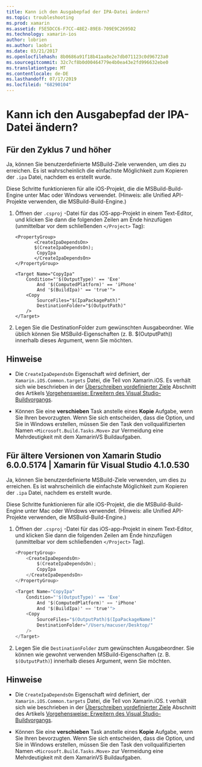 ```yaml
---
title: Kann ich den Ausgabepfad der IPA-Datei ändern?
ms.topic: troubleshooting
ms.prod: xamarin
ms.assetid: F5E5DCC6-F7CC-48E2-89E8-709E9C269502
ms.technology: xamarin-ios
author: lobrien
ms.author: laobri
ms.date: 03/21/2017
ms.openlocfilehash: 8b0686a91f18b41aa8e2e7db071123c0d96723a0
ms.sourcegitcommit: 32c7cf8b0d00464779e4b0ea43e2fd996632ebe0
ms.translationtype: MT
ms.contentlocale: de-DE
ms.lasthandoff: 07/17/2019
ms.locfileid: "68290104"
---
```

# <a name="can-i-change-the-output-path-of-the-ipa-file"></a>Kann ich den Ausgabepfad der IPA-Datei ändern?

## <a name="for-cycle-7-and-higher"></a>Für den Zyklus 7 und höher
Ja, können Sie benutzerdefinierte MSBuild-Ziele verwenden, um dies zu erreichen. Es ist wahrscheinlich die einfachste Möglichkeit zum Kopieren der `.ipa` Datei, nachdem es erstellt wurde.

Diese Schritte funktionieren für alle iOS-Projekt, die die MSBuild-Build-Engine unter Mac oder Windows verwendet. (Hinweis: alle Unified API-Projekte verwenden, die MSBuild-Build-Engine.)

1. Öffnen der `.csproj` -Datei für das iOS-app-Projekt in einem Text-Editor, und klicken Sie dann die folgenden Zeilen am Ende hinzufügen (unmittelbar vor dem schließenden `</Project>` Tag):
    
    ```
    <PropertyGroup>
           <CreateIpaDependsOn>
           $(CreateIpaDependsOn);
            CopyIpa
           </CreateIpaDependsOn>
    </PropertyGroup>
    
    <Target Name="CopyIpa"
        Condition="'$(OutputType)' == 'Exe'
            And '$(ComputedPlatform)' == 'iPhone'
            And '$(BuildIpa)' == 'true'">
        <Copy
            SourceFiles="$(IpaPackagePath)"
            DestinationFolder="$(OutputPath)"
        />
    </Target>
    ```

2. Legen Sie die DestinationFolder zum gewünschten Ausgabeordner. Wie üblich können Sie MSBuild-Eigenschaften (z. B. $(OutputPath)) innerhalb dieses Argument, wenn Sie möchten.

## <a name="notes"></a>Hinweise
- Die `CreateIpaDependsOn` Eigenschaft wird definiert, der `Xamarin.iOS.Common.targets` Datei, die Teil von Xamarin.iOS. Es verhält sich wie beschrieben in der [Überschreiben vordefinierter Ziele](https://docs.microsoft.com/visualstudio/msbuild/how-to-extend-the-visual-studio-build-process#overriding-predefined-targets) Abschnitt des Artikels [Vorgehensweise: Erweitern des Visual Studio-Buildvorgangs](https://docs.microsoft.com/visualstudio/msbuild/how-to-extend-the-visual-studio-build-process).

- Können Sie eine **verschieben** Task anstelle eines **Kopie** Aufgabe, wenn Sie Ihren bevorzugten. Wenn Sie sich entscheiden, dass die Option, und Sie in Windows erstellen, müssen Sie den Task den vollqualifizierten Namen `<Microsoft.Build.Tasks.Move>` zur Vermeidung eine Mehrdeutigkeit mit dem XamarinVS Buildaufgaben.

## <a name="for-versions-before-xamarin-studio-6005174--xamarin-for-visual-studio-410530"></a>Für ältere Versionen von Xamarin Studio 6.0.0.5174 | Xamarin für Visual Studio 4.1.0.530

Ja, können Sie benutzerdefinierte MSBuild-Ziele verwenden, um dies zu erreichen. Es ist wahrscheinlich die einfachste Möglichkeit zum Kopieren der `.ipa` Datei, nachdem es erstellt wurde.

Diese Schritte funktionieren für alle iOS-Projekt, die die MSBuild-Build-Engine unter Mac oder Windows verwendet. (Hinweis: alle Unified API-Projekte verwenden, die MSBuild-Build-Engine.)

1. Öffnen der `.csproj` -Datei für das iOS-app-Projekt in einem Text-Editor, und klicken Sie dann die folgenden Zeilen am Ende hinzufügen (unmittelbar vor dem schließenden `</Project>` Tag).

    ```csharp
    <PropertyGroup>
        <CreateIpaDependsOn>
            $(CreateIpaDependsOn);
            CopyIpa
        </CreateIpaDependsOn>
    </PropertyGroup>
    
    <Target Name="CopyIpa"
        Condition="'$(OutputType)' == 'Exe'
            And '$(ComputedPlatform)' == 'iPhone'
            And '$(BuildIpa)' == 'true'">
        <Copy
            SourceFiles="$(OutputPath)$(IpaPackageName)"
            DestinationFolder="/Users/macuser/Desktop/"
        />
    </Target>
    ```

2. Legen Sie die `DestinationFolder` zum gewünschten Ausgabeordner. Sie können wie gewohnt verwenden MSBuild-Eigenschaften (z. B. `$(OutputPath)`) innerhalb dieses Argument, wenn Sie möchten.

## <a name="notes"></a>Hinweise
- Die `CreateIpaDependsOn` Eigenschaft wird definiert, der `Xamarin.iOS.Common.targets` Datei, die Teil von Xamarin.iOS. t verhält sich wie beschrieben in der [Überschreiben vordefinierter Ziele](https://docs.microsoft.com/visualstudio/msbuild/how-to-extend-the-visual-studio-build-process#overriding-predefined-targets) Abschnitt des Artikels [Vorgehensweise: Erweitern des Visual Studio-Buildvorgangs](https://docs.microsoft.com/visualstudio/msbuild/how-to-extend-the-visual-studio-build-process).

- Können Sie eine **verschieben** Task anstelle eines **Kopie** Aufgabe, wenn Sie Ihren bevorzugten. Wenn Sie sich entscheiden, dass die Option, und Sie in Windows erstellen, müssen Sie den Task den vollqualifizierten Namen `<Microsoft.Build.Tasks.Move>` zur Vermeidung eine Mehrdeutigkeit mit dem XamarinVS Buildaufgaben.

